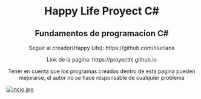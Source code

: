 <h1 align="center">Happy Life Proyect C#</h1>
<h2 align="center">Fundamentos de programacion C#</h2>
<p align="center">Seguir al creador(Happy Life): https://github.com/hluciana</p>
<p align="center">Link de la pagina: https://proyecthl.github.io</p>
<p align="center">Tener en cuenta que los programas creados dentro de esta pagina pueden mejorarse, el autor no se hace responsable de cualquier problema</p>

[![incio.jpg](https://i.postimg.cc/nVDrL0Xk/incio.jpg)]([https://lifebetter12.github.io/](https://proyecthl.github.io/src/home/proyects/program_T3.html))
